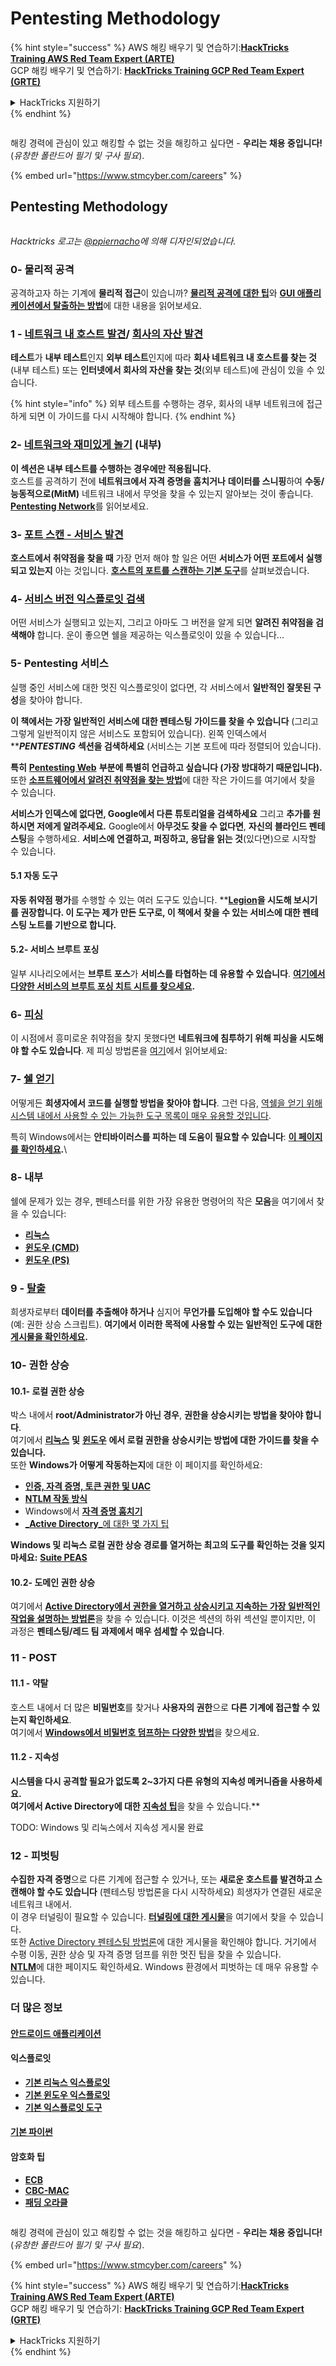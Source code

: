 # Pentesting Methodology

{% hint style="success" %}
AWS 해킹 배우기 및 연습하기:<img src="../.gitbook/assets/arte.png" alt="" data-size="line">[**HackTricks Training AWS Red Team Expert (ARTE)**](https://training.hacktricks.xyz/courses/arte)<img src="../.gitbook/assets/arte.png" alt="" data-size="line">\
GCP 해킹 배우기 및 연습하기: <img src="../.gitbook/assets/grte.png" alt="" data-size="line">[**HackTricks Training GCP Red Team Expert (GRTE)**<img src="../.gitbook/assets/grte.png" alt="" data-size="line">](https://training.hacktricks.xyz/courses/grte)

<details>

<summary>HackTricks 지원하기</summary>

* [**구독 계획**](https://github.com/sponsors/carlospolop) 확인하기!
* **💬 [**Discord 그룹**](https://discord.gg/hRep4RUj7f) 또는 [**텔레그램 그룹**](https://t.me/peass)에 참여하거나 **Twitter** 🐦 [**@hacktricks\_live**](https://twitter.com/hacktricks\_live)**를 팔로우하세요.**
* **[**HackTricks**](https://github.com/carlospolop/hacktricks) 및 [**HackTricks Cloud**](https://github.com/carlospolop/hacktricks-cloud) GitHub 리포지토리에 PR을 제출하여 해킹 팁을 공유하세요.**

</details>
{% endhint %}

<figure><img src="../.gitbook/assets/image (1) (1) (1) (1) (1) (1) (1).png" alt=""><figcaption></figcaption></figure>

해킹 경력에 관심이 있고 해킹할 수 없는 것을 해킹하고 싶다면 - **우리는 채용 중입니다!** (_유창한 폴란드어 필기 및 구사 필요_).

{% embed url="https://www.stmcyber.com/careers" %}

## Pentesting Methodology

<figure><img src="../.gitbook/assets/HACKTRICKS-logo.svg" alt=""><figcaption></figcaption></figure>

_Hacktricks 로고는_ [_@ppiernacho_](https://www.instagram.com/ppieranacho/)_에 의해 디자인되었습니다._

### 0- 물리적 공격

공격하고자 하는 기계에 **물리적 접근**이 있습니까? [**물리적 공격에 대한 팁**](../hardware-physical-access/physical-attacks.md)와 [**GUI 애플리케이션에서 탈출하는 방법**](../hardware-physical-access/escaping-from-gui-applications.md)에 대한 내용을 읽어보세요.

### 1 - [네트워크 내 호스트 발견](pentesting-network/#discovering-hosts)/ [회사의 자산 발견](external-recon-methodology/)

**테스트**가 **내부 테스트**인지 **외부 테스트**인지에 따라 **회사 네트워크 내 호스트를 찾는 것**(내부 테스트) 또는 **인터넷에서 회사의 자산을 찾는 것**(외부 테스트)에 관심이 있을 수 있습니다.

{% hint style="info" %}
외부 테스트를 수행하는 경우, 회사의 내부 네트워크에 접근하게 되면 이 가이드를 다시 시작해야 합니다.
{% endhint %}

### **2-** [**네트워크와 재미있게 놀기**](pentesting-network/) **(내부)**

**이 섹션은 내부 테스트를 수행하는 경우에만 적용됩니다.**\
호스트를 공격하기 전에 **네트워크에서 자격 증명을 훔치거나** **데이터를 스니핑**하여 **수동/능동적으로(MitM)** 네트워크 내에서 무엇을 찾을 수 있는지 알아보는 것이 좋습니다. [**Pentesting Network**](pentesting-network/#sniffing)를 읽어보세요.

### 3- [포트 스캔 - 서비스 발견](pentesting-network/#scanning-hosts)

**호스트에서 취약점을 찾을 때** 가장 먼저 해야 할 일은 어떤 **서비스가 어떤 포트에서 실행되고 있는지** 아는 것입니다. [**호스트의 포트를 스캔하는 기본 도구**](pentesting-network/#scanning-hosts)를 살펴보겠습니다.

### **4-** [서비스 버전 익스플로잇 검색](search-exploits.md)

어떤 서비스가 실행되고 있는지, 그리고 아마도 그 버전을 알게 되면 **알려진 취약점을 검색해야** 합니다. 운이 좋으면 쉘을 제공하는 익스플로잇이 있을 수 있습니다...

### **5-** Pentesting 서비스

실행 중인 서비스에 대한 멋진 익스플로잇이 없다면, 각 서비스에서 **일반적인 잘못된 구성**을 찾아야 합니다.

**이 책에서는 가장 일반적인 서비스에 대한 펜테스팅 가이드를 찾을 수 있습니다** (그리고 그렇게 일반적이지 않은 서비스도 포함되어 있습니다). 왼쪽 인덱스에서 **_**PENTESTING**_ **섹션을 검색하세요** (서비스는 기본 포트에 따라 정렬되어 있습니다).

**특히** [**Pentesting Web**](../network-services-pentesting/pentesting-web/) **부분에 특별히 언급하고 싶습니다 (가장 방대하기 때문입니다).**\
또한 [**소프트웨어에서 알려진 취약점을 찾는 방법**](search-exploits.md)에 대한 작은 가이드를 여기에서 찾을 수 있습니다.

**서비스가 인덱스에 없다면, Google에서 다른 튜토리얼을 검색하세요** 그리고 **추가를 원하시면 저에게 알려주세요.** Google에서 **아무것도 찾을 수 없다면**, **자신의 블라인드 펜테스팅**을 수행하세요. **서비스에 연결하고, 퍼징하고, 응답을 읽는 것**(있다면)으로 시작할 수 있습니다.

#### 5.1 자동 도구

**자동 취약점 평가**를 수행할 수 있는 여러 도구도 있습니다. **[**Legion**](https://github.com/carlospolop/legion)**을 시도해 보시기를 권장합니다. 이 도구는 제가 만든 도구로, 이 책에서 찾을 수 있는 서비스에 대한 펜테스팅 노트를 기반으로 합니다.**

#### **5.2- 서비스 브루트 포싱**

일부 시나리오에서는 **브루트 포스**가 **서비스를 타협하는 데 유용할 수 있습니다**. [**여기에서 다양한 서비스의 브루트 포싱 치트 시트를 찾으세요**](brute-force.md)**.**

### 6- [피싱](phishing-methodology/)

이 시점에서 흥미로운 취약점을 찾지 못했다면 **네트워크에 침투하기 위해 피싱을 시도해야 할 수도 있습니다**. 제 피싱 방법론을 [여기](phishing-methodology/)에서 읽어보세요:

### **7-** [**쉘 얻기**](reverse-shells/)

어떻게든 **희생자에서 코드를 실행할 방법을 찾아야 합니다**. 그런 다음, [역쉘을 얻기 위해 시스템 내에서 사용할 수 있는 가능한 도구 목록이 매우 유용할 것입니다](reverse-shells/).

특히 Windows에서는 **안티바이러스를 피하는 데 도움이 필요할 수 있습니다**: [**이 페이지를 확인하세요**](../windows-hardening/av-bypass.md)**.**\\

### 8- 내부

쉘에 문제가 있는 경우, 펜테스터를 위한 가장 유용한 명령어의 작은 **모음**을 여기에서 찾을 수 있습니다:

* [**리눅스**](../linux-hardening/useful-linux-commands.md)
* [**윈도우 (CMD)**](../windows-hardening/basic-cmd-for-pentesters.md)
* [**윈도우 (PS)**](../windows-hardening/basic-powershell-for-pentesters/)

### **9 -** [**탈출**](exfiltration.md)

희생자로부터 **데이터를 추출해야 하거나** 심지어 **무언가를 도입해야 할 수도 있습니다** (예: 권한 상승 스크립트). **여기에서 이러한 목적에 사용할 수 있는 일반적인 도구에 대한** [**게시물을 확인하세요**](exfiltration.md)**.**

### **10- 권한 상승**

#### **10.1- 로컬 권한 상승**

박스 내에서 **root/Administrator가 아닌 경우**, **권한을 상승시키는 방법을 찾아야 합니다**.\
여기에서 [**리눅스**](../linux-hardening/privilege-escalation/) **및** [**윈도우**](../windows-hardening/windows-local-privilege-escalation/) **에서 로컬 권한을 상승시키는 방법에 대한 가이드를 찾을 수 있습니다.**\
또한 **Windows가 어떻게 작동하는지**에 대한 이 페이지를 확인하세요:

* [**인증, 자격 증명, 토큰 권한 및 UAC**](../windows-hardening/authentication-credentials-uac-and-efs/)
* [**NTLM 작동 방식**](../windows-hardening/ntlm/)
* Windows에서 [**자격 증명 훔치기**](https://github.com/carlospolop/hacktricks/blob/master/generic-methodologies-and-resources/broken-reference/README.md)
* [_**Active Directory**_에 대한 몇 가지 팁](../windows-hardening/active-directory-methodology/)

**Windows 및 리눅스 로컬 권한 상승 경로를 열거하는 최고의 도구를 확인하는 것을 잊지 마세요:** [**Suite PEAS**](https://github.com/carlospolop/privilege-escalation-awesome-scripts-suite)

#### **10.2- 도메인 권한 상승**

여기에서 [**Active Directory에서 권한을 열거하고 상승시키고 지속하는 가장 일반적인 작업을 설명하는 방법론**](../windows-hardening/active-directory-methodology/)을 찾을 수 있습니다. 이것은 섹션의 하위 섹션일 뿐이지만, 이 과정은 **펜테스팅/레드 팀 과제에서 매우 섬세할 수 있습니다**.

### 11 - POST

#### **11**.1 - 약탈

호스트 내에서 더 많은 **비밀번호**를 찾거나 **사용자의 권한**으로 **다른 기계에 접근할 수 있는지 확인하세요**.\
여기에서 [**Windows에서 비밀번호 덤프하는 다양한 방법**](https://github.com/carlospolop/hacktricks/blob/master/generic-methodologies-and-resources/broken-reference/README.md)을 찾으세요.

#### 11.2 - 지속성

**시스템을 다시 공격할 필요가 없도록 2~3가지 다른 유형의 지속성 메커니즘을 사용하세요.**\
**여기에서 Active Directory에 대한** [**지속성 팁**](../windows-hardening/active-directory-methodology/#persistence)을 찾을 수 있습니다.**

TODO: Windows 및 리눅스에서 지속성 게시물 완료

### 12 - 피벗팅

**수집한 자격 증명**으로 다른 기계에 접근할 수 있거나, 또는 **새로운 호스트를 발견하고 스캔해야 할 수도 있습니다** (펜테스팅 방법론을 다시 시작하세요) 희생자가 연결된 새로운 네트워크 내에서.\
이 경우 터널링이 필요할 수 있습니다. [**터널링에 대한 게시물**](tunneling-and-port-forwarding.md)을 여기에서 찾을 수 있습니다.\
또한 [Active Directory 펜테스팅 방법론](../windows-hardening/active-directory-methodology/)에 대한 게시물을 확인해야 합니다. 거기에서 수평 이동, 권한 상승 및 자격 증명 덤프를 위한 멋진 팁을 찾을 수 있습니다.\
[**NTLM**](../windows-hardening/ntlm/)에 대한 페이지도 확인하세요. Windows 환경에서 피벗하는 데 매우 유용할 수 있습니다.

### 더 많은 정보

#### [안드로이드 애플리케이션](../mobile-pentesting/android-app-pentesting/)

#### **익스플로잇**

* [**기본 리눅스 익스플로잇**](broken-reference/)
* [**기본 윈도우 익스플로잇**](../binary-exploitation/windows-exploiting-basic-guide-oscp-lvl.md)
* [**기본 익스플로잇 도구**](../binary-exploitation/basic-stack-binary-exploitation-methodology/tools/)

#### [**기본 파이썬**](python/)

#### **암호화 팁**

* [**ECB**](../crypto-and-stego/electronic-code-book-ecb.md)
* [**CBC-MAC**](../crypto-and-stego/cipher-block-chaining-cbc-mac-priv.md)
* [**패딩 오라클**](../crypto-and-stego/padding-oracle-priv.md)

<figure><img src="../.gitbook/assets/image (1) (1) (1) (1) (1) (1) (1).png" alt=""><figcaption></figcaption></figure>

해킹 경력에 관심이 있고 해킹할 수 없는 것을 해킹하고 싶다면 - **우리는 채용 중입니다!** (_유창한 폴란드어 필기 및 구사 필요_).

{% embed url="https://www.stmcyber.com/careers" %}

{% hint style="success" %}
AWS 해킹 배우기 및 연습하기:<img src="../.gitbook/assets/arte.png" alt="" data-size="line">[**HackTricks Training AWS Red Team Expert (ARTE)**](https://training.hacktricks.xyz/courses/arte)<img src="../.gitbook/assets/arte.png" alt="" data-size="line">\
GCP 해킹 배우기 및 연습하기: <img src="../.gitbook/assets/grte.png" alt="" data-size="line">[**HackTricks Training GCP Red Team Expert (GRTE)**<img src="../.gitbook/assets/grte.png" alt="" data-size="line">](https://training.hacktricks.xyz/courses/grte)

<details>

<summary>HackTricks 지원하기</summary>

* [**구독 계획**](https://github.com/sponsors/carlospolop) 확인하기!
* **💬 [**Discord 그룹**](https://discord.gg/hRep4RUj7f) 또는 [**텔레그램 그룹**](https://t.me/peass)에 참여하거나 **Twitter** 🐦 [**@hacktricks\_live**](https://twitter.com/hacktricks\_live)**를 팔로우하세요.**
* **[**HackTricks**](https://github.com/carlospolop/hacktricks) 및 [**HackTricks Cloud**](https://github.com/carlospolop/hacktricks-cloud) GitHub 리포지토리에 PR을 제출하여 해킹 팁을 공유하세요.**

</details>
{% endhint %}
